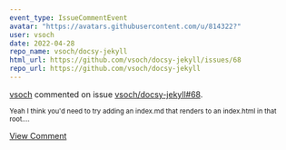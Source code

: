 ```yaml
---
event_type: IssueCommentEvent
avatar: "https://avatars.githubusercontent.com/u/814322?"
user: vsoch
date: 2022-04-28
repo_name: vsoch/docsy-jekyll
html_url: https://github.com/vsoch/docsy-jekyll/issues/68
repo_url: https://github.com/vsoch/docsy-jekyll
---
```


<a href='https://github.com/vsoch' target='_blank'>vsoch</a> commented on issue <a href='https://github.com/vsoch/docsy-jekyll/issues/68' target='_blank'>vsoch/docsy-jekyll#68</a>.

<small>Yeah I think you'd need to try adding an index.md that renders to an index.html in that root....</small>

<a href='https://github.com/vsoch/docsy-jekyll/issues/68' target='_blank'>View Comment</a>